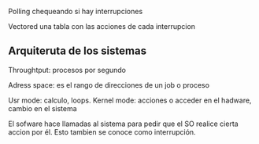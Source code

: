 Polling chequeando si hay interrupciones

Vectored una tabla con las acciones de cada interrupcion

## Arquiteruta de los sistemas

Throughtput: procesos por segundo

Adress space: es el rango de direcciones de un job o proceso

Usr mode: calculo, loops.
Kernel mode: acciones o acceder en el hadware, cambio en el sistema

El sofware hace llamadas al sistema para pedir que el SO realice cierta accion por él. Esto tambien se conoce como interrupción.

